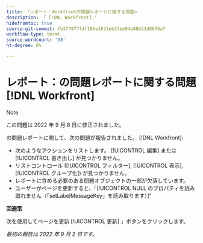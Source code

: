 ```yaml
---
title: 「レポート：Workfrontの問題レポートに関する問題»
description: 「 [!DNL Workfront]."
hidefromtoc: true
source-git-commit: fb377977f4f166a1631eb33be94a88b23d8676a7
workflow-type: tm+mt
source-wordcount: '98'
ht-degree: 0%

---
```



# レポート：の問題レポートに関する問題 [!DNL Workfront]

>[!NOTE]
>
>この問題は 2022 年 9 月 8 日に修正されました。

の問題レポートに関して、次の問題が報告されました。 [!DNL Workfront]:

* 次のようなアクションをリストします。 [!UICONTROL 編集] または [!UICONTROL 書き出し] が見つかりません。
* リストコントロール ([!UICONTROL フィルター], [!UICONTROL 表示], [!UICONTROL グループ化]) が見つかりません。
* レポートに含める必要のある問題オブジェクトの一部が欠落しています。
* ユーザーがページを更新すると、「[!UICONTROL NULL のプロパティを読み取れません（「setLabelMessageKey」を読み取ります）]&quot;

**回避策**

次を使用してページを更新 [!UICONTROL 更新] 」ボタンをクリックします。

_最初の報告は 2022 年 9 月 2 日です。_

